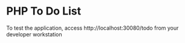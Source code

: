 # PHP To Do List

To test the application, access http://localhost:30080/todo from your developer workstation 

